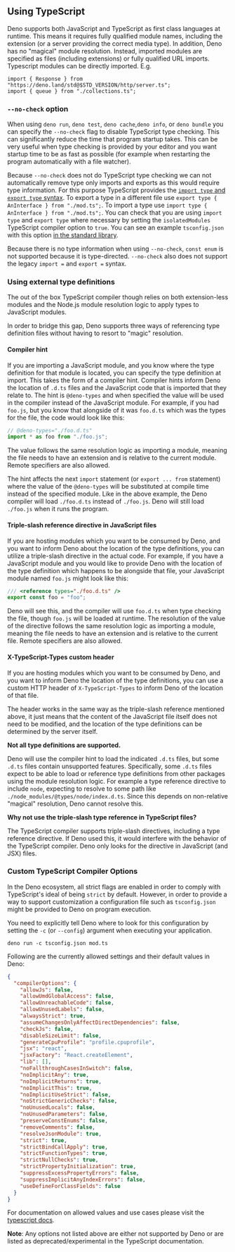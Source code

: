 ## Using TypeScript

<!-- TODO(lucacasonato): text on 'just import .ts' -->

Deno supports both JavaScript and TypeScript as first class languages at
runtime. This means it requires fully qualified module names, including the
extension (or a server providing the correct media type). In addition, Deno has
no "magical" module resolution. Instead, imported modules are specified as files
(including extensions) or fully qualified URL imports. Typescript modules can be
directly imported. E.g.

```
import { Response } from "https://deno.land/std@$STD_VERSION/http/server.ts";
import { queue } from "./collections.ts";
```

### `--no-check` option

When using `deno run`, `deno test`, `deno cache`,`deno info`, or `deno bundle`
you can specify the `--no-check` flag to disable TypeScript type checking. This
can significantly reduce the time that program startup takes. This can be very
useful when type checking is provided by your editor and you want startup time
to be as fast as possible (for example when restarting the program automatically
with a file watcher).

Because `--no-check` does not do TypeScript type checking we can not
automatically remove type only imports and exports as this would require type
information. For this purpose TypeScript provides the
[`import type` and `export type` syntax](https://www.typescriptlang.org/docs/handbook/release-notes/typescript-3-8.html#type-only-imports-and-exports).
To export a type in a different file use
`export type { AnInterface } from "./mod.ts";`. To import a type use
`import type { AnInterface } from "./mod.ts";`. You can check that you are using
`import type` and `export type` where necessary by setting the `isolatedModules`
TypeScript compiler option to `true`. You can see an example `tsconfig.json`
with this option
[in the standard library](https://github.com/denoland/deno/blob/master/std/tsconfig_test.json).

Because there is no type information when using `--no-check`, `const enum` is
not supported because it is type-directed. `--no-check` also does not support
the legacy `import =` and `export =` syntax.

### Using external type definitions

The out of the box TypeScript compiler though relies on both extension-less
modules and the Node.js module resolution logic to apply types to JavaScript
modules.

In order to bridge this gap, Deno supports three ways of referencing type
definition files without having to resort to "magic" resolution.

#### Compiler hint

If you are importing a JavaScript module, and you know where the type definition
for that module is located, you can specify the type definition at import. This
takes the form of a compiler hint. Compiler hints inform Deno the location of
`.d.ts` files and the JavaScript code that is imported that they relate to. The
hint is `@deno-types` and when specified the value will be used in the compiler
instead of the JavaScript module. For example, if you had `foo.js`, but you know
that alongside of it was `foo.d.ts` which was the types for the file, the code
would look like this:

```ts
// @deno-types="./foo.d.ts"
import * as foo from "./foo.js";
```

The value follows the same resolution logic as importing a module, meaning the
file needs to have an extension and is relative to the current module. Remote
specifiers are also allowed.

The hint affects the next `import` statement (or `export ... from` statement)
where the value of the `@deno-types` will be substituted at compile time instead
of the specified module. Like in the above example, the Deno compiler will load
`./foo.d.ts` instead of `./foo.js`. Deno will still load `./foo.js` when it runs
the program.

#### Triple-slash reference directive in JavaScript files

If you are hosting modules which you want to be consumed by Deno, and you want
to inform Deno about the location of the type definitions, you can utilize a
triple-slash directive in the actual code. For example, if you have a JavaScript
module and you would like to provide Deno with the location of the type
definition which happens to be alongside that file, your JavaScript module named
`foo.js` might look like this:

```js
/// <reference types="./foo.d.ts" />
export const foo = "foo";
```

Deno will see this, and the compiler will use `foo.d.ts` when type checking the
file, though `foo.js` will be loaded at runtime. The resolution of the value of
the directive follows the same resolution logic as importing a module, meaning
the file needs to have an extension and is relative to the current file. Remote
specifiers are also allowed.

#### X-TypeScript-Types custom header

If you are hosting modules which you want to be consumed by Deno, and you want
to inform Deno the location of the type definitions, you can use a custom HTTP
header of `X-TypeScript-Types` to inform Deno of the location of that file.

The header works in the same way as the triple-slash reference mentioned above,
it just means that the content of the JavaScript file itself does not need to be
modified, and the location of the type definitions can be determined by the
server itself.

**Not all type definitions are supported.**

Deno will use the compiler hint to load the indicated `.d.ts` files, but some
`.d.ts` files contain unsupported features. Specifically, some `.d.ts` files
expect to be able to load or reference type definitions from other packages
using the module resolution logic. For example a type reference directive to
include `node`, expecting to resolve to some path like
`./node_modules/@types/node/index.d.ts`. Since this depends on non-relative
"magical" resolution, Deno cannot resolve this.

**Why not use the triple-slash type reference in TypeScript files?**

The TypeScript compiler supports triple-slash directives, including a type
reference directive. If Deno used this, it would interfere with the behavior of
the TypeScript compiler. Deno only looks for the directive in JavaScript (and
JSX) files.

### Custom TypeScript Compiler Options

In the Deno ecosystem, all strict flags are enabled in order to comply with
TypeScript's ideal of being `strict` by default. However, in order to provide a
way to support customization a configuration file such as `tsconfig.json` might
be provided to Deno on program execution.

You need to explicitly tell Deno where to look for this configuration by setting
the `-c` (or `--config`) argument when executing your application.

```shell
deno run -c tsconfig.json mod.ts
```

Following are the currently allowed settings and their default values in Deno:

```json
{
  "compilerOptions": {
    "allowJs": false,
    "allowUmdGlobalAccess": false,
    "allowUnreachableCode": false,
    "allowUnusedLabels": false,
    "alwaysStrict": true,
    "assumeChangesOnlyAffectDirectDependencies": false,
    "checkJs": false,
    "disableSizeLimit": false,
    "generateCpuProfile": "profile.cpuprofile",
    "jsx": "react",
    "jsxFactory": "React.createElement",
    "lib": [],
    "noFallthroughCasesInSwitch": false,
    "noImplicitAny": true,
    "noImplicitReturns": true,
    "noImplicitThis": true,
    "noImplicitUseStrict": false,
    "noStrictGenericChecks": false,
    "noUnusedLocals": false,
    "noUnusedParameters": false,
    "preserveConstEnums": false,
    "removeComments": false,
    "resolveJsonModule": true,
    "strict": true,
    "strictBindCallApply": true,
    "strictFunctionTypes": true,
    "strictNullChecks": true,
    "strictPropertyInitialization": true,
    "suppressExcessPropertyErrors": false,
    "suppressImplicitAnyIndexErrors": false,
    "useDefineForClassFields": false
  }
}
```

For documentation on allowed values and use cases please visit the
[typescript docs](https://www.typescriptlang.org/docs/handbook/compiler-options.html).

**Note**: Any options not listed above are either not supported by Deno or are
listed as deprecated/experimental in the TypeScript documentation.
